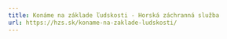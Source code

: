 ```yaml
---
title: Konáme na základe ľudskosti - Horská záchranná služba
url: https://hzs.sk/koname-na-zaklade-ludskosti/
---
```

